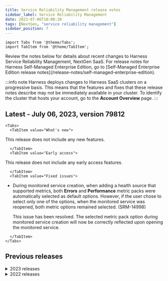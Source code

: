 ```yaml
---
title: Service Reliability Management release notes
sidebar_label: Service Reliability Management
date: 2023-07-06T10:00:20
tags: [NextGen, "service reliability management"]
sidebar_position: 7
---
```

```mdx-code-block
import Tabs from '@theme/Tabs';
import TabItem from '@theme/TabItem';
```
<CustomButton icon = "fa-solid fa-square-rss" text="Subscribe via RSS" link="/release-notes/service-reliability-management/rss.xml" />
Review the notes below for details about recent changes to Harness Service Reliability Management, NextGen SaaS. For release notes for Harness Self-Managed Enterprise Edition, go to [Self-Managed Enterprise Edition release notes](/release-notes/self-managed-enterprise-edition). 

:::info note
Harness deploys changes to Harness SaaS clusters on a progressive basis. This means that the features and fixes that these release notes describe may not be immediately available in your cluster. To identify the cluster that hosts your account, go to the **Account Overview** page. 
:::

## Latest - July 06, 2023, version 79812

```mdx-code-block
<Tabs>
  <TabItem value="What's new">
```

This release does not include any new features.


```mdx-code-block
  </TabItem>
  <TabItem value="Early access">
```

This release does not include any early access features.


```mdx-code-block
  </TabItem>
  <TabItem value="Fixed issues">
```

- During monitored service creation, when adding a health source that supported metrics, both **Errors** and **Performance** metric packs were automatically selected as default options. However, if the user chose to select only one of the options, when the monitored service was reopened, both metric options remained selected. (SRM-14998)
  
  This issue has been resolved. The selected metric pack option during monitored service creation will now be correctly reflected upon opening the monitored service.


```mdx-code-block
  </TabItem>
</Tabs>
```

## Previous releases

<details>
<summary>2023 releases</summary>

#### June 28, 2023, version 79709

##### What's new

This release does not include any new features.

##### Early access

This release does not include any early access features.

##### Fixed issues

- When configuring a health source, you were unable to input zero (0) in the **Lesser Than** and **Greater Than** fields. (SRM-14936)
  
  This issue has been fixed.  You can now input zero (0) in both the fields.

- When using a template that has a service and an environment as input values to create a monitored service in a Verify step, you were unable to select the environment and service at the account, organization, or project levels. (SRM-14944)

  This issue has been resolved, and you can now select the desired environment and service in these cases as expected.

- `SocketTimedOut` error messages were not displayed in the call log. (OIP-537)
  
  This issue has been fixed. The call log now shows `SocketTimedOut` error messages.

- The HTTP capability checks were considering status codes as an important factor, even when proper headers were not being sent. (OIP-499)

  This issue has been resolved. Now, the behavior of the HTTP capability checks has been modified to ignore status codes.

- In the metrics analysis section, time-series graphs exhibit data shifting when the first applicable timestamp is missing. (OIP-526)

  This issue has been fixed, and now the graphs reflect the intended starting points.


#### June 20, 2023, Hotfix version 79608

 - Optimized Prometheus API calls by grouping per-host calls into a single call using the 'by' clause. As a result, the number of API calls to the Prometheus server during verification is reduced, leading to improved overall performance and efficiency in data retrieval and processing. (OIP-552)


#### June 19, 2023, version 79600

##### What's new

This release does not include any new features.

##### Early access

This release does not include any early access features.

##### Fixed issues

- SLOs were getting stuck in the recalculation state even after the recalculation process was complete. (SRM-14849)  
  
  This issue has been resolved. Now, the SLOs transition to the appropriate state once the recalculation has finished successfully.

- When configuring a Deploy stage and selecting a value in the **Propagate from** field to propagate a service from the previous parallel stage, an error would occur when attempting to create a monitored service. (SRM-12454)  
  
  This issue has been resolved. You can now successfully create a monitored service even when selecting a value in the **Propagate from** field to propagate a service from the previous parallel stage.

- The Monitored Service Listing page was not displaying the latest updated monitored service first. (SRM-14845)  
  
  This issue has been resolved. Now, the monitored service list is sorted in the following order:

  - A monitored service with the most recent update will be displayed at the top of the list.

  - If a monitored service has been updated with new analysis data, it is given higher priority and displayed before other services on the list.

#### June 09, 2023, version 79517

##### What's new

This release does not include any new features.

##### Early access

This release does not include any early access features.

##### Fixed issues

- Unable to select multiple environments when creating a monitored service for infrastructure. (SRM-14794)  
  
  This issue has been resolved. You can now select multiple environments when creating a monitored service for infrastructure.


#### June 05, 2023, Hotfix version 79416

This release does not include any customer-facing changes.


#### June 01, 2023, version 79413

##### What's new

- Now a summary of changes related to the number of feature flags and chaos experiments is also displayed on the Monitored Service listing page, along with the other custom change sources. (SRM-14742)

##### Early access

This release does not include any early access features.

##### Fixed issues

- The ErrorBudgetReset API is incorrectly accepting Rolling type SLOs along with Calendar type SLOs. (SRM-14692)  

  This issue has been resolved. Now, the ErrorBudgetReset API only accepts Calendar type SLOs.

- Unable to create SLO using SignalFX metrics. (OIP-406)  

  This issue has been resolved. Now, SignalFX's health source supports SLI functionality, and you can create SLOs using SignalFX metrics.


#### May 23, 2023, version 79307

##### What's new

- Continuous Error Tracking (CET) is a separate module in Harness now and no longer available as a health source in SRM. To learn more about CET, go to the [Continuous Error Tracking Documentation](https://developer.harness.io/docs/continuous-error-tracking). (SRM-14701)

- Clicking on a Prometheus metrics entry in the Service Health page of a monitored service directly navigates you to the Prometheus metrics dashboard. (SRM-14699)

- In the event of an SLO encountering an error, it is now displayed in the respective Simple and Composite SLOs. Additionally, when the underlying issue causing data collection failures is resolved, the missed data that couldn't be collected during the error period will be restored. However, there is a time limit for data restoration, which is set at 24 hours. For example, if the issue is resolved within 48 hours, only the last 24 hours of data is restored. (SRM-14672)

- Verify step in CV has a new icon. (OIP-3)

- You can now configure your monitored service to trigger notifications whenever there are updates or changes related to chaos experiments or feature flags. (SRM-14553)

- New errors are introduced to provide a comprehensive insight into SLO's performance (SRM-14549).  
  
  Now, errors are displayed in the following scenarios:
  
  - Ongoing Problem: Errors are displayed when an SLO experiences an ongoing problem, such as an issue with the health of a connector.
  
  - Missing Data: Errors are shown when there is missing data in an SLO, even if there is no current error. This helps identify any gaps in historical SLO records.
  
  - Contributing SLO Issues: Errors in contributing SLOs are now reflected in the composite SLO, ensuring a complete picture of performance when individual components encounter problems.

##### Early access

This release does not include any early access features.

##### Fixed issues

- Error budget burn rate notifications are not being sent for Request Based SLO. (SRM-14705).  
  
    This issue has been resolved, and error budget burn rate notifications are now being sent for Request Based SLO also.

- Error budget burn rate notifications are not being sent for composite SLOs. (SRM-14658)  

    This issue has been resolved, and error budget burn rate notifications are now being sent for composite SLOs.

- Encountering an error when configuring monitored services using the Harness Terraform provider. (SRM-14684)  
  
  The Harness Terraform provider was sending the Terraform resource incorrectly, resulting in the error. This issue has been resolved.

- On the Composite SLO Details page, the environment links under the monitored services were broken. (SRM-14645)  
  
  This issue has been resolved. Now, clicking on the environment link correctly displays the SLOs page for the respective monitored service.

- The last updated date and time of monitored services and SLOs are changing automatically even when no configuration changes were made. (SRM-14543)  

  - This issue has been resolved. Now, the last updated date and time will change only when modifications are made to the configuration of the monitored services and SLOs.

- Missing data in SLOs was not considered in error budget burn rate notifications. (SRM-14682)  

  - This issue has been resolved. Now the missing data is treated according to user preference (GOOD, BAD, or IGNORE), contributes to error budget burn rate, and is included in notifications.

#### May 04, 2023, version 79214

##### What's new

- An icon appears on the SLO performance trend chart timeline to indicate when the error budget was reset and the amount of budget that was added. (SRM-14550)

##### Early access

This release does not include any early access features.

##### Fixed issues

- The **Error Budget Burn Rate is above** SLO notification setting was not triggering notifications, even when the condition was met. (SRM-14613)  
  
  This issue has been resolved and notifications are being triggered when the **Error Budget Burn Rate is above** condition is met.

#### April 22, 2023, version 79111

##### What's new

- Added new advanced fields for consecutive error budgets in SLO. These fields are optional. (SRM-14507)

- Removed the mandatory check for the presence of Tier in the AppDynamics complete metric path. (SRM-14463)

##### Early access

This release does not include any early access features.

##### Fixed issues

- The title in the expressions modal of health sources has been updated from Shell (Bash) to Query. (SRM-14478)

- Monitored service cannot be deleted if it is created with an invalid connector. (SRM-14403)

  To fix this issue, the UI connector component is now enabled when the provided connector is not found. 

- For CloudWatch CV connector, IRSA was not supported for connectivity. (SRM-13907)

  Support for IRSA connectivity was added.

- Unable to create notifications while configuring composite SLO at account level. (14474)
  
  This issue has been resolved. Now, you can create notifications for composite SLOs at the account level. 


#### April 10, 2023, version 79015

##### What's new

Filters applied to the monitored services list on the **Monitored Services** page will get reset when you switch to a different project. (SRM-14383)

##### Early access

This release does not include any early access features.

##### Fixed issues

- When switched to a different project while a template was open, the health sources from the previous template would remain visible in the template, even though they were not part of the new project. (SRM-12236)  
  
  This issue has been resolved. Now, when you switch to a different project while a template is open, you will be redirected to the templates listing page.

- The SLO health summary cards displayed in a monitored service's health dashboard show summarized data for SLOs associated with all the monitored services in the project, even if the SLOs are not connected to the selected monitored service. (SRM-14462)  

  This issue has been resolved. Now, the SLO health summary cards displayed in a monitored service's health dashboard will show summarized data only for the SLOs associated with the selected monitored service.

#### March 31, 2023, version 78914

##### What's new

This release does not include any new features.

##### Early access

This release does not include any early access features.

##### Fixed issues

- Monitored service creation fails when using a monitored service template that has Org or Account level service and environment. (SRM-14291)
  
  This restriction is removed. Now, you can create a monitored service using a monitored service template with Org or Account level service and environment.

- On the Monitored Services list page, a help panel appears for every monitored service listed. This is resulting in an overwhelming number of help panels that need to be closed individually. (SRM-14266)
  
  This issue has been resolved. Now, only one help panel appears for all monitored services listed on the page.

- SLO error budget notifications are being triggered even when the notification rule is disabled. (SRM-13997)
  
  This issue has been resolved. Now, SLO error budget notifications are not triggered if the notification rule is disabled.


#### March 24, 2023, version 78817

##### What's new

- When you try editing an existing SLO, you will see the **Tags (optional)** field autopopulated even if no value was entered while creating the SLO. Harness uses the selected SLI type as value to autopopulate the **Tags (optional)** field. (SRM-14121)
  
- There is a new user interface (UI) for Elasticsearch health source configuration. This update is designed to improve the overall user experience and make it easier to configure Elasticsearch health sources. (SRM-14180)


##### Early access

This release does not include any early access features.

##### Fixed issues

- The Time Window in the Service Health tab does not display the information for an event by default when accessed using the link in the event notification. Users had to manually search for the information by moving the Time Window to the event's date and time. (SRM-14071)  
   
  This issue has been resolved. The Time Window now displays the event information automatically when accessed using the link in the notification. Users no longer need to manually search for the information by moving the Time Window to the event's date and time.

- Error encountered when setting up monitored service in verify step with Org or Account level service and environment. (SRM-14191)  
  
  This restriction is removed. You can create a monitored service in the verify step even if the service and environments are at the Org or Account level.

- Unable to set the duration in the Verify step as an expression or use a value from other fields or variables. (SRM-13981)  
  
  This restriction has been removed. You can now set the Verify step duration using an expression or a value from other fields or variables.

- If a monitored service is updated in an SLO, the Monitored Service List page does not display the updated information in the SLO/ERROR BUDGET column. Instead, it shows that the SLO is still linked to the previous monitored service. (SRM-14078)  
  
  This issue has been resolved, and the SLO/ERROR BUDGET column will now display the updated information when a monitored service is updated in an SLO.
  
- The verify step fails when a monitored service is deleted and recreated within two hours with a different connector ID. (SRM-14021)  
  
  This issue has been resolved, and now the Verify step does not fail if the health source is deleted and recreated within 2 hours with a different connector ID.

- If there is no data received from one of the metric packs while configuring AppDynamics as a health source, the validation fails.(SRM-13597)  
  
  This issue has been resolved. Now, the validation passes if there is incoming data from any one of the metric packs.


#### March 21, 2023

##### Fixed issues

- The **Source Code** tab on the Automated Root Cause (ARC) screen shows blank during decompilation of source code instrumented with JaCoCo. This issue has been fixed. (CET-1175)
  
- The impacted services values were shown as "0 Service(s)" in the Event list. This issue has been fixed. (CET-1136)


#### March 15, 2023, version 78712

##### What's new

- Metrics graphs are now added to the **Create SLO** screen. (SRM-14025)  
    
  When configuring Service Level Indicators (SLIs) in the **Create SLO** screen, you will now see a metric graph based on the last 24 hours of data received from your health monitoring tool. Additionally, the recommended minimum, maximum, and average values specific to the SLI parameter that you are configuring will be displayed.  
  
  This feature eliminates the need for switching between the Harness **Create SLO** screen and your health monitoring tool dashboard to determine the most appropriate value for the SLI parameter you are configuring. For instance, if you opt for the ratio-based evaluation method while configuring your SLI, you can refer to the metric graphs and accompanying suggested values to determine the ideal percentage of valid requests to be considered for your SLI.  
  
  ![Metrics graph in Create SLO screen](./static/srm-rn-787-metricgraph.png)

##### Early access

This release does not include any early access features.

##### Fixed issues

- Continuous Verification (CV) fails due to timestamp format difference. (SRM-14167)  
  
  This issue is fixed by updating the timestamp format in the API request.

- Long Prometheus metric links overflow outside the **METRIC NAME** column and obstruct adjacent column values in the console view during pipeline runs. (SRM-14107)  
  
  This issue is fixed and the long Prometheus metric links are now contained within the **METRIC NAME** column, preventing them from obstructing values in the adjacent column.

- After saving and reopening a monitored service template, the **Save** button remained enabled even if no changes are made. (SRM-14085)  
  
  This issue is fixed, and the **Save** button is now enabled only if changes are made to the monitored service template. Additionally, an unsaved changes alert now appears next to the **Save** button when changes are made to the template values.


#### March 8, 2023, version 78619

##### What's new

- Specify metric thresholds in the monitored service template. (SRM-13972)  

  Now, you can specify metric thresholds for the health source when creating a monitored service template. This helps you predefine the metric thresholds and removes the hassle of specifying them every time you create a new monitored service.

##### Early access

This release does not include any early access features.

##### Fixed issues

This release does not include any fixed issues.

#### February 28, 2023

##### Early access

- Standalone Error Tracking experience. (SRM-12696)  

  This release introduces the standalone Harness Error Tracking (ET) experience. With this, you can quickly start using ET by installing the ET Agent on your Java Virtual Machine (JVM) and configuring it with Harness SRM.  
This feature is behind the feature flag `SRM_ET_EXPERIMENTAL`.


#### February 23, 2023, version 78507

This release does not include new features, early access features, and fixed issues.


#### February 15, 2023, version 78421

This release does not include new features, early access features, and fixed issues.

#### February 6, 2023, version 78321

This release does not include new features, early access features, and fixed issues.

#### January 17, 2023, version 78214

This release does not include new features, early access features, and fixed issues.

#### January 10, 2023, version 78105

##### What's new

This release does not include new features and enhancements.

##### Early access

This release does not include early access features.

##### Fixed issues

- Saving the verify step in a stage template throws the `Invalid YAML. Can't find pipeline` error if the pipeline key is missing in YAML. (SRM-13320)
      
    You can now save the verify step in a stage template even if the pipeline key is missing in YAML.

- Even though metric data is not available from the health source for a time period, the **Overall Health Score** timeline displays green bars and shows the service score as 100. (SRM-13336)
  
  Now, on the Service Health page, the **Overall Health Score** timeline displays grey bars if metric data is unavailable from the health source for a specific time period. It does not show the health score.

</details>

<details>
<summary>2022 releases</summary>

#### December 22, 2022, version 77908

This release does not include new features, early access features, enhancements, and fixed issues.


#### December 13, 2022, version 77808

##### What's New

This release does not include new features.

##### Enhancements

This release does not include enhancements.

##### Early Access Features

Continuous Verification (CV) fails if the data for configured deployment strategy is not available. (SRM-12731)

Harness was automatically applying an alternate deployment strategy even if the required data for the deployment configured in the Verify step was not available.

Now, Harness does not automatically apply an alternate deployment strategy if the required data is not available. Instead, Harness fails the CV. Harness automatically applies an alternate deployment strategy only if you choose the Auto option in the Continuous Verification Type dropdown list when configuring the Verify step.

This feature is behind the feature flag SRM_LOG_HOST_SAMPLING_ENABLE.

##### Fixed Issues

This release does not include fixed issues.

#### December 7, 2022, version 77716

##### What's New

This release does not include new features.

##### Enhancements

Increased limit for number of PagerDuty services (SRM-13102)

The PagerDuty Service dropdown list, which displayed up to 25 services, can now display up to 100 services.

##### Early Access Features

This release does not include early access features.

##### Fixed Issues

Pipeline deployment throws an exception with the message RuntimeException: name cannot be more than 64 characters long. if the name of the monitored service exceeds 64 characters. (SRM-12811)

This restriction is removed. Now, the name of the monitored service can contain up to 128 characters.

#### November 29, 2022, version 77608

##### What's New

N/A

##### Enhancements

The user interface no longer allows you to configure invalid metric thresholds. (SRM-12386)

On the Customize Health Source tab, the following changes are made to the Advanced (Optional) configuration section:

Under the Ignore Thresholds settings, only the Less than option is available for the Percentage Deviation criteria. The Greater than option is removed.

Under the Fail-Fast Thresholds settings, only the Greater than option is available for the Percentage Deviation criteria. The Less than option is removed.

##### Early Access Features

N/A

##### Fixed Issues

- When the metrics feature was selected for the Splunk health source, the Continuous Verification and Service Health options were getting selected by default, even though those options are not supported for Splunk. This was causing continuous verification to fail. (SRM-12793)

  Now, if you select the metrics feature for the Splunk health service, the continuous verification and service health options are disabled. Only the SLI option is available.

- Custom metric configuration for the Splunk and New Relic health sources fails if the Metric Value JSON Path and Timestamp Field/Locator JSON Path queries contain a period (.). (SRM-12552)

  Now, the Metric Value JSON Path and Timestamp Field/Locator JSON Path queries are automatically wrapped with square brackets and single quotes. This prevents the custom metric configuration from failing even if your JSON path queries contain a period (.)

#### November 11, 2022, version 77433

##### What's New

N/A

##### Fixed Issues

N/A

##### Early Access

N/A

#### November 6, 2022, version 77317

##### What's New

N/A

##### Fixed Issues

N/A

##### Early Access

N/A

#### October 18, 2022, version 77116

##### What's New

N/A

##### Early Access

N/A

##### Fixed Issues

N/A

##### October 7, 2022, version 77025

###### What's New

N/A

###### Early Access

N/A

###### Fixed Issues

N/A

###### September 29, 2022, version 76921

###### What's New

N/A

###### Early Access

N/A

###### Fixed Issues

N/A

##### September 14, 2022, version 76708

###### What's New

N/A

###### Early Access

N/A

###### Fixed Issues

N/A

##### September 7th, 2022, version 76619

###### Fixed issues

- Metric Threshold configurations are not persisted if the criteria is percentage deviation and lesser than is selected in fast-fail thresholds (SRM-11696)

- Not able to update prometheus source (SRM-11578, ZD-33879)

##### August 31st, 2022, version 76518

###### Fixed issues

- Error while setting up CV step in NG pipeline (SRM-11553, ZD-33562)

- Updated ServiceMethodId when Dynatrace service is selected from dropdown.

##### August 25th, 2022, version 76425

No changes in this release.

##### August 18th, 2022, version 76321

###### Fixed issues

- Request body place holders are not serialized properly unless surrounded by "" (SRM-11217)

  The request body for custom log source was not getting serialized properly due to the treatment of numbers in Gson library which we use. By upgrading the version of the library, we now have support to customize this behavior. Now we have defined how a number will be deserialized.

  This issue is now resolved.

- Fix the text wrapping in Health Sources table in Verify step (SRM-11185)

##### August 8th, 2022, version 76128

###### Fixed issues

- Fetching Audits and JSON DTO Issues in Audit List API (SRM-11140)

  Sequence in which services are deleted when project is deleted was incorrect. Now while deleting the project we can see both Monitored service and SLO audits.

- Monitored Service with New Relic health source displays error message “same identifier is used by multiple entities” even though there is no other health source with same Id (SRM-10999)

##### August 1, 2022, version 76030

###### Fixed issues

- Verification is not happening correctly when we configure Monitored Service using templates (SRM-11097)

  Verify step for Template type Monitored Service was not working due to a missing record in the database. For such use cases, we use a transient entity. Updated to code to support both transient and persisted entities.

##### July 18th, 2022, version 75921

###### Fixed issues

- Data Collection for CustomLogs is failing in Verification step (SRM-11003)

  The Custom Log Health Source feature was unable to collect and process the data in the Verify step. This feature uses different DSL scripts to collect log data and service instance (host) data. If the log data collection DSL can also provide the host data, we do not need the host data DSL explicitly. However, in this case, the log collection DSL was also being used to collect the host data, which led to a Type mismatch error during the data processing. By removing the use of log collection DSL as the host collection DSL, we are able to pull the host data from the log data itself and it also ceases the exception. This feature is now working correctly.

- Creation of Custom Health Source Metrics for Service based is failing (SRM-11002)

  The Custom Metric Source Health did not work if the data query type was of type Service. The issue was happening due to a validation on the field metricPath in the Json response mapping, which is not present for the given query type. The given field is now optional. This issue has been resolved.

- GCP Metric Verify Step: Seeing null pointer exception in execution logs for GCP metric Health Source (SRM-10674)

  Fixed a null pointer exception in data collection for verify step.

- SLO: Not able to create an SLO with GCP as metrics (SRM-10594)

  Adding better logging.

##### July 11th, 2022, version 75829

###### Fixed issues

- Continuous Verification not appearing in Deployment Stage template (SRM-10934)

  Continuous Verification step was not appearing. Continuous Verification step now appears.

- Email Notification failing with invalid template message (SRM-10923)

  Added the message body into a string and formatted with HTML.

- SLO says "recalculating" for over a day (SRM-10864)

- Continuous Verification filter taking default monitored service for configured and template use case (SRM-10839)

  Implemented Continuous Verification filter logic for configured and template use case.

- Custom Health Host Metric data collection not collecting data for all hosts (SRM-10831)

- Prometheus Continuous Verification perpetual task failing (SRM-10829)
  Caused by comparability issues in decrypting data. Handling it gracefully now.
  Fixed compatibility issues with perpetual task.

</details>
